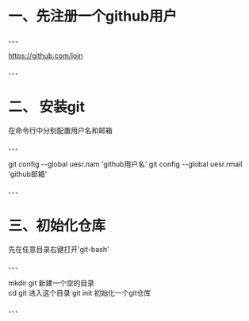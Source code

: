 # 一、先注册一个github用户
、、、

https://github.com/join

、、、

# 二、 安装git

在命令行中分别配置用户名和邮箱

、、、

git config --global uesr.nam 'github用户名'
git config --global uesr.rmail 'github邮箱'

、、、

# 三、初始化仓库
先在任意目录右键打开'git-bash'

、、、

mkdir git   新建一个空的目录        
cd git      进入这个目录
git init    初始化一个git仓库

、、、
